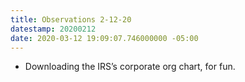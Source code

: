 ```yaml
---
title: Observations 2-12-20
datestamp: 20200212
date: 2020-03-12 19:09:07.746000000 -05:00
---
```


- Downloading the IRS’s corporate org chart, for fun.
